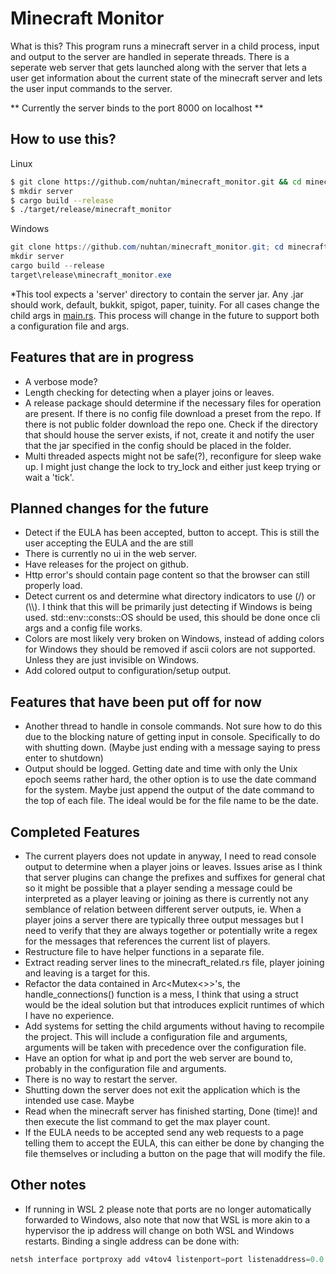 # Minecraft Monitor

What is this? This program runs a minecraft server in a child process, input and output to the server are handled in seperate threads. There is a seperate web server that gets launched along with the server that lets a user get information about the current state of the minecraft server and lets the user input commands to the server.

** Currently the server binds to the port 8000 on localhost **

## How to use this?
Linux
```bash
$ git clone https://github.com/nuhtan/minecraft_monitor.git && cd minecraft_monitor
$ mkdir server
$ cargo build --release
$ ./target/release/minecraft_monitor
```

Windows
```powershell
git clone https://github.com/nuhtan/minecraft_monitor.git; cd minecraft_monitor
mkdir server
cargo build --release
target\release\minecraft_monitor.exe
```
\*This tool expects a 'server' directory to contain the server jar. Any .jar should work, default, bukkit, spigot, paper, tuinity. For all cases change the child args in [main.rs](src/main.rs). This process will change in the future to support both a configuration file and args.

## Features that are in progress
- A verbose mode?
- Length checking for detecting when a player joins or leaves.
- A release package should determine if the necessary files for operation are present. If there is no config file download a preset from the repo. If there is not public folder download the repo one. Check if the directory that should house the server exists, if not, create it and notify the user that the jar specified in the config should be placed in the folder.
- Multi threaded aspects might not be safe(?), reconfigure for sleep wake up. I might just change the lock to try_lock and either just keep trying or wait a 'tick'.

## Planned changes for the future
- Detect if the EULA has been accepted, button to accept. This is still the user accepting the EULA and the are still
- There is currently no ui in the web server.
- Have releases for the project on github.
- Http error's should contain page content so that the browser can still properly load.
- Detect current os and determine what directory indicators to use (/) or (\\\\). I think that this will be primarily just detecting if Windows is being used. std::env::consts::OS should be used, this should be done once cli args and a config file works.
- Colors are most likely very broken on Windows, instead of adding colors for Windows they should be removed if ascii colors are not supported. Unless they are just invisible on Windows.
- Add colored output to configuration/setup output.

## Features that have been put off for now
- Another thread to handle in console commands. Not sure how to do this due to the blocking nature of getting input in console. Specifically to do with shutting down. (Maybe just ending with a message saying to press enter to shutdown)
- Output should be logged. Getting date and time with only the Unix epoch seems rather hard, the other option is to use the date command for the system. Maybe just append the output of the date command to the top of each file. The ideal would be for the file name to be the date.

## Completed Features
- The current players does not update in anyway, I need to read console output to determine when a player joins or leaves. Issues arise as I think that server plugins can change the prefixes and suffixes for general chat so it might be possible that a player sending a message could be interpreted as a player leaving or joining as there is currently not any semblance of relation between different server outputs, ie. When a player joins a server there are typically three output messages but I need to verify that they are always together or potentially write a regex for the messages that references the current list of players.
- Restructure file to have helper functions in a separate file.
- Extract reading server lines to the minecraft_related.rs file, player joining and leaving is a target for this.
- Refactor the data contained in Arc<Mutex<>>'s, the handle_connections() function is a mess, I think that using a struct would be the ideal solution but that introduces explicit runtimes of which I have no experience.
- Add systems for setting the child arguments without having to recompile the project. This will include a configuration file and arguments, arguments will be taken with precedence over the configuration file.
- Have an option for what ip and port the web server are bound to, probably in the configuration file and arguments.
- There is no way to restart the server.
- Shutting down the server does not exit the application which is the intended use case. Maybe
- Read when the minecraft server has finished starting, Done (time)! and then execute the list command to get the max player count.
- If the EULA needs to be accepted send any web requests to a page telling them to accept the EULA, this can either be done by changing the file themselves or including a button on the page that will modify the file.

## Other notes
- If running in WSL 2 please note that ports are no longer automatically forwarded to Windows, also note that now that WSL is more akin to a hypervisor the ip address will change on both WSL and Windows restarts. Binding a single address can be done with: 
```powershell
netsh interface portproxy add v4tov4 listenport=port listenaddress=0.0.0.0 connectport=port connectaddress=WSLAddress
```